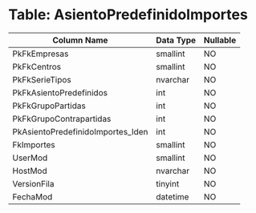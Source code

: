 # Table: AsientoPredefinidoImportes

| Column Name | Data Type | Nullable |
|-------------|-----------|----------|
| PkFkEmpresas | smallint | NO |
| PkFkCentros | smallint | NO |
| PkFkSerieTipos | nvarchar | NO |
| PkFkAsientoPredefinidos | int | NO |
| PkFkGrupoPartidas | int | NO |
| PkFkGrupoContrapartidas | int | NO |
| PkAsientoPredefinidoImportes_Iden | int | NO |
| FkImportes | smallint | NO |
| UserMod | smallint | NO |
| HostMod | nvarchar | NO |
| VersionFila | tinyint | NO |
| FechaMod | datetime | NO |
